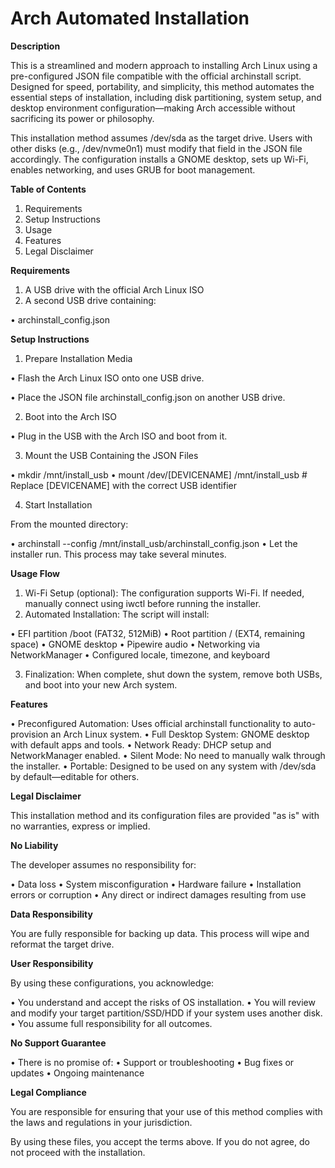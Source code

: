 # Arch Automated Installation

**Description**

This is a streamlined and modern approach to installing Arch Linux using a pre-configured JSON file compatible with the official archinstall script. Designed for speed, portability, and simplicity, this method automates the essential steps of installation, including disk partitioning, system setup, and desktop environment configuration—making Arch accessible without sacrificing its power or philosophy.

This installation method assumes /dev/sda as the target drive. Users with other disks (e.g., /dev/nvme0n1) must modify that field in the JSON file accordingly. The configuration installs a GNOME desktop, sets up Wi-Fi, enables networking, and uses GRUB for boot management.

**Table of Contents**

1. Requirements
2. Setup Instructions
3. Usage
4. Features
5. Legal Disclaimer

**Requirements**

1. A USB drive with the official Arch Linux ISO
2. A second USB drive containing:

• archinstall_config.json

**Setup Instructions**

1. Prepare Installation Media

• Flash the Arch Linux ISO onto one USB drive.

• Place the JSON file archinstall_config.json on another USB drive.

2. Boot into the Arch ISO

• Plug in the USB with the Arch ISO and boot from it.

3. Mount the USB Containing the JSON Files

• mkdir /mnt/install_usb
• mount /dev/[DEVICENAME] /mnt/install_usb  # Replace [DEVICENAME] with the correct USB identifier

4. Start Installation

From the mounted directory:

• archinstall --config /mnt/install_usb/archinstall_config.json
• Let the installer run. This process may take several minutes.

**Usage Flow**

1. Wi-Fi Setup (optional): The configuration supports Wi-Fi. If needed, manually connect using iwctl before running the installer.
2. Automated Installation: The script will install:

• EFI partition /boot (FAT32, 512MiB)
• Root partition / (EXT4, remaining space)
• GNOME desktop
• Pipewire audio
• Networking via NetworkManager
• Configured locale, timezone, and keyboard

3. Finalization: When complete, shut down the system, remove both USBs, and boot into your new Arch system.

**Features**

• Preconfigured Automation: Uses official archinstall functionality to auto-provision an Arch Linux system.
• Full Desktop System: GNOME desktop with default apps and tools.
• Network Ready: DHCP setup and NetworkManager enabled.
• Silent Mode: No need to manually walk through the installer.
• Portable: Designed to be used on any system with /dev/sda by default—editable for others.

**Legal Disclaimer**

This installation method and its configuration files are provided "as is" with no warranties, express or implied.

**No Liability**

The developer assumes no responsibility for:

• Data loss
• System misconfiguration
• Hardware failure
• Installation errors or corruption
• Any direct or indirect damages resulting from use

**Data Responsibility**

You are fully responsible for backing up data. This process will wipe and reformat the target drive.

**User Responsibility**

By using these configurations, you acknowledge:

• You understand and accept the risks of OS installation.
• You will review and modify your target partition/SSD/HDD if your system uses another disk.
• You assume full responsibility for all outcomes.

**No Support Guarantee**

• There is no promise of:
• Support or troubleshooting
• Bug fixes or updates
• Ongoing maintenance

**Legal Compliance**

You are responsible for ensuring that your use of this method complies with the laws and regulations in your jurisdiction.

By using these files, you accept the terms above. If you do not agree, do not proceed with the installation.
